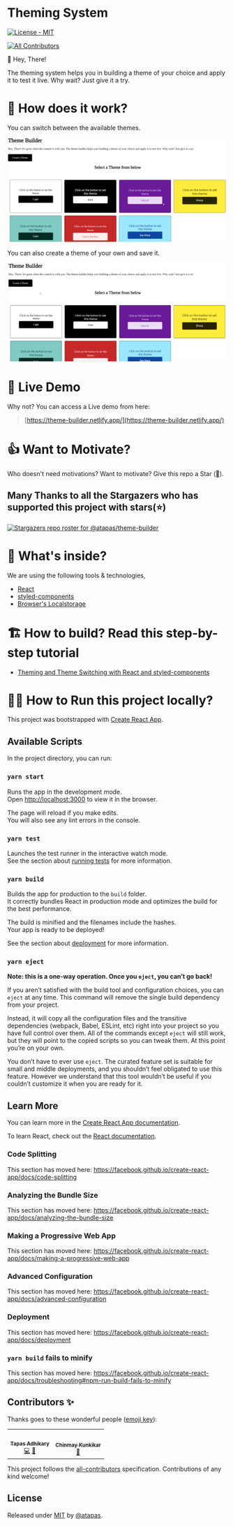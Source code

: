 # Theming System
<!-- ALL-CONTRIBUTORS-BADGE:START - Do not remove or modify this section -->
[![License - MIT](https://img.shields.io/badge/License-MIT-blue)](#license)

[![All Contributors](https://img.shields.io/badge/all_contributors-2-orange.svg?style=flat-square)](#contributors-)
<!-- ALL-CONTRIBUTORS-BADGE:END -->
👋 Hey, There! 

The theming system helps you in building a theme of your choice and apply it to test it live. Why wait? Just give it a try.

# 🤔 How does it work?

You can switch between the available themes.

<img src='static/Demo_1.gif' art='switch' />

You can also create a theme of your own and save it.

<img src='static/Demo_2.gif' art='save' />

# 🚀 Live Demo

Why not? You can access a Live demo from here:

> [https://theme-builder.netlify.app/](https://theme-builder.netlify.app/)

# 👍 Want to Motivate?

Who doesn't need motivations? Want to motivate? Give this repo a Star (🌟).

## Many Thanks to all the Stargazers who has supported this project with stars(⭐)
[![Stargazers repo roster for @atapas/theme-builder](https://reporoster.com/stars/atapas/theme-builder)](https://github.com/atapas/theme-builder/stargazers)

# 🥡 What's inside?

We are using the following tools & technologies,

- [React](https://reactjs.org/)
- [styled-components](https://styled-components.com/docs/basics)
- [Browser's Localstorage](https://developer.mozilla.org/en-US/docs/Web/API/Window/localStorage)

# 🏗️ How to build? Read this step-by-step tutorial

- [Theming and Theme Switching with React and styled-components](https://css-tricks.com/theming-and-theme-switching-with-react-and-styled-components/)

# 🏃🏿‍ How to Run this project locally?

This project was bootstrapped with [Create React App](https://github.com/facebook/create-react-app).
## Available Scripts

In the project directory, you can run:

### `yarn start`

Runs the app in the development mode.<br />
Open [http://localhost:3000](http://localhost:3000) to view it in the browser.

The page will reload if you make edits.<br />
You will also see any lint errors in the console.

### `yarn test`

Launches the test runner in the interactive watch mode.<br />
See the section about [running tests](https://facebook.github.io/create-react-app/docs/running-tests) for more information.

### `yarn build`

Builds the app for production to the `build` folder.<br />
It correctly bundles React in production mode and optimizes the build for the best performance.

The build is minified and the filenames include the hashes.<br />
Your app is ready to be deployed!

See the section about [deployment](https://facebook.github.io/create-react-app/docs/deployment) for more information.

### `yarn eject`

**Note: this is a one-way operation. Once you `eject`, you can’t go back!**

If you aren’t satisfied with the build tool and configuration choices, you can `eject` at any time. This command will remove the single build dependency from your project.

Instead, it will copy all the configuration files and the transitive dependencies (webpack, Babel, ESLint, etc) right into your project so you have full control over them. All of the commands except `eject` will still work, but they will point to the copied scripts so you can tweak them. At this point you’re on your own.

You don’t have to ever use `eject`. The curated feature set is suitable for small and middle deployments, and you shouldn’t feel obligated to use this feature. However we understand that this tool wouldn’t be useful if you couldn’t customize it when you are ready for it.

## Learn More

You can learn more in the [Create React App documentation](https://facebook.github.io/create-react-app/docs/getting-started).

To learn React, check out the [React documentation](https://reactjs.org/).

### Code Splitting

This section has moved here: https://facebook.github.io/create-react-app/docs/code-splitting

### Analyzing the Bundle Size

This section has moved here: https://facebook.github.io/create-react-app/docs/analyzing-the-bundle-size

### Making a Progressive Web App

This section has moved here: https://facebook.github.io/create-react-app/docs/making-a-progressive-web-app

### Advanced Configuration

This section has moved here: https://facebook.github.io/create-react-app/docs/advanced-configuration

### Deployment

This section has moved here: https://facebook.github.io/create-react-app/docs/deployment

### `yarn build` fails to minify

This section has moved here: https://facebook.github.io/create-react-app/docs/troubleshooting#npm-run-build-fails-to-minify

## Contributors ✨

Thanks goes to these wonderful people ([emoji key](https://allcontributors.org/docs/en/emoji-key)):

<!-- ALL-CONTRIBUTORS-LIST:START - Do not remove or modify this section -->
<!-- prettier-ignore-start -->
<!-- markdownlint-disable -->
<table>
  <tr>
    <td align="center"><a href="https://tapasadhikary.com"><img src="https://avatars.githubusercontent.com/u/3633137?v=4?s=100" width="100px;" alt=""/><br /><sub><b>Tapas Adhikary</b></sub></a><br /><a href="https://github.com/atapas/theme-builder/commits?author=atapas" title="Code">💻</a> <a href="#blog-atapas" title="Blogposts">📝</a></td>
    <td align="center"><a href="https://github.com/chinmaykunkikar"><img src="https://avatars.githubusercontent.com/u/6230769?v=4?s=100" width="100px;" alt=""/><br /><sub><b>Chinmay Kunkikar</b></sub></a><br /><a href="https://github.com/atapas/theme-builder/issues?q=author%3Achinmaykunkikar" title="Bug reports">🐛</a></td>
  </tr>
</table>

<!-- markdownlint-restore -->
<!-- prettier-ignore-end -->

<!-- ALL-CONTRIBUTORS-LIST:END -->

This project follows the [all-contributors](https://github.com/all-contributors/all-contributors) specification. Contributions of any kind welcome!

## License

Released under [MIT](/LICENSE) by [@atapas](https://github.com/atapas).